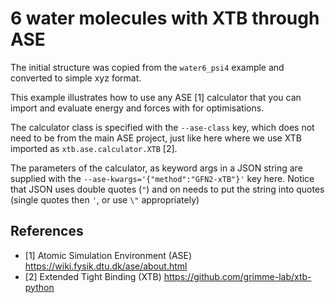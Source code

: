 # 6 water molecules with XTB through ASE

The initial structure was copied from the `water6_psi4` example and converted to simple xyz format.

This example illustrates how to use any ASE [1] calculator that you can import and evaluate energy
and forces with for optimisations.

The calculator class is specified with the `--ase-class` key, which does not need to be from the
main ASE project, just like here where we use XTB imported as `xtb.ase.calculator.XTB` [2].

The parameters of the calculator, as keyword args in a JSON string are supplied with the
`--ase-kwargs='{"method":"GFN2-xTB"}'` key here. Notice that JSON uses double quotes (`"`) and on
needs to put the string into quotes (single quotes then `'`, or use `\"` appropriately)

References
----------

- [1] Atomic Simulation Environment (ASE) https://wiki.fysik.dtu.dk/ase/about.html
- [2] Extended Tight Binding (XTB) https://github.com/grimme-lab/xtb-python
